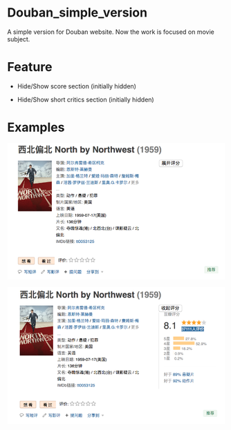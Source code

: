 # Douban_simple_version

A simple version for Douban website. Now the work is focused on movie subject. 

# Feature

* Hide/Show score section (initially hidden)

* Hide/Show short critics section (initially hidden)

# Examples

![Alt text](button_score_hidden.png)

![Alt text](button_score_visible.png)
